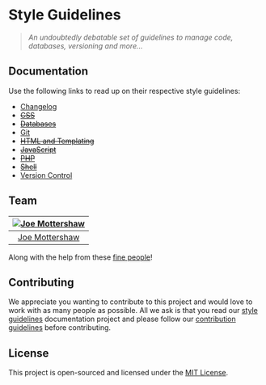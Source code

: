 # Style Guidelines

> *An undoubtedly debatable set of guidelines to manage code, databases, versioning and more...*

## Documentation

Use the following links to read up on their respective style guidelines:

  - [Changelog](./changelog)
  - ~~[CSS](./css)~~
  - ~~[Databases](./databases)~~
  - [Git](./git)
  - ~~[HTML and Templating](./html)~~
  - ~~[JavaScript](./javascript)~~
  - ~~[PHP](./php)~~
  - ~~[Shell](./shell)~~
  - [Version Control](./version-control)

## Team

| [![Joe Mottershaw](https://avatars1.githubusercontent.com/u/5093255?s=100)](https://github.com/joemottershaw) |
|:-------------------------------------------------------------------------------------------------------------:|
| [Joe Mottershaw](https://github.com/joemottershaw)                                                            |

Along with the help from these [fine people](https://github.com/cloudeight/style-guidelines/graphs/contributors)!

## Contributing

We appreciate you wanting to contribute to this project and would love to work with as many people as possible. All we ask is that you read our [style guidelines](https://github.com/cloudeight/style-guidelines) documentation project and please follow our [contribution guidelines](./CONTRIBUTING.md) before contributing.

## License

This project is open-sourced and licensed under the [MIT License](./LICENSE).
